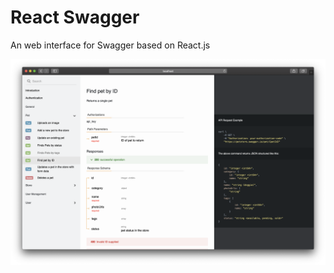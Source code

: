# React Swagger
An web interface for Swagger based on React.js

<img 
	src="./assets/preview.png" 
	width="600px" 
/>
